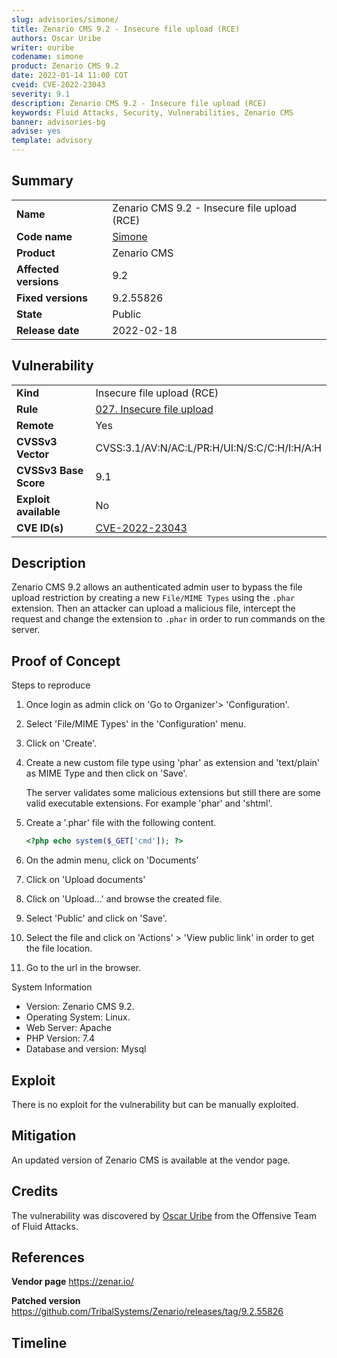 ```yaml
---
slug: advisories/simone/
title: Zenario CMS 9.2 - Insecure file upload (RCE)
authors: Oscar Uribe
writer: ouribe
codename: simone
product: Zenario CMS 9.2
date: 2022-01-14 11:00 COT
cveid: CVE-2022-23043
severity: 9.1
description: Zenario CMS 9.2 - Insecure file upload (RCE)
keywords: Fluid Attacks, Security, Vulnerabilities, Zenario CMS
banner: advisories-bg
advise: yes
template: advisory
---
```


## Summary

|                       |                                                     |
| --------------------- | --------------------------------------------------- |
| **Name**              | Zenario CMS 9.2 - Insecure file upload (RCE)        |
| **Code name**         | [Simone](https://en.wikipedia.org/wiki/Nina_Simone) |
| **Product**           | Zenario CMS                                         |
| **Affected versions** | 9.2                                                 |
| **Fixed versions**    | 9.2.55826                                           |
| **State**             | Public                                              |
| **Release date**      | 2022-02-18                                          |

## Vulnerability

|                       |                                                                                         |
| --------------------- | --------------------------------------------------------------------------------------- |
| **Kind**              | Insecure file upload (RCE)                                                              |
| **Rule**              | [027. Insecure file upload](https://docs.fluidattacks.com/criteria/vulnerabilities/027) |
| **Remote**            | Yes                                                                                     |
| **CVSSv3 Vector**     | CVSS:3.1/AV:N/AC:L/PR:H/UI:N/S:C/C:H/I:H/A:H                                            |
| **CVSSv3 Base Score** | 9.1                                                                                     |
| **Exploit available** | No                                                                                      |
| **CVE ID(s)**         | [CVE-2022-23043](https://cve.mitre.org/cgi-bin/cvename.cgi?name=CVE-2022-23043)         |

## Description

Zenario CMS 9.2 allows an authenticated admin user to
bypass the file upload restriction by creating a new `File/MIME Types`
using the `.phar` extension. Then an attacker can upload a malicious
file, intercept the request and change the extension to `.phar` in order
to run commands on the server.

## Proof of Concept

Steps to reproduce

1. Once login as admin click on
   'Go to Organizer'> 'Configuration'.
2. Select 'File/MIME Types' in the 'Configuration' menu.
3. Click on 'Create'.
4. Create a new custom file type using 'phar' as extension
   and 'text/plain' as MIME Type and then click on 'Save'.

   The server validates some malicious extensions but still
   there are some valid executable extensions.
   For example 'phar' and 'shtml'.

5. Create a '.phar' file with the following content.

   ```php
   <?php echo system($_GET['cmd']); ?>
   ```

6. On the admin menu, click on 'Documents'
7. Click on 'Upload documents'
8. Click on 'Upload...' and browse the created file.
9. Select 'Public' and click on 'Save'.
10. Select the file and click on 'Actions' > 'View public link'
    in order to get the file location.
11. Go to the url in the browser.

System Information

* Version: Zenario CMS 9.2.
* Operating System: Linux.
* Web Server: Apache
* PHP Version: 7.4
* Database and version: Mysql

## Exploit

There is no exploit for the vulnerability but can be manually exploited.

## Mitigation

An updated version of Zenario CMS is available at the vendor page.

## Credits

The vulnerability was discovered by [Oscar
Uribe](https://co.linkedin.com/in/oscar-uribe-londo%C3%B1o-0b6534155) from the Offensive
Team of Fluid Attacks.

## References

**Vendor page** <https://zenar.io/>

**Patched version** <https://github.com/TribalSystems/Zenario/releases/tag/9.2.55826>

## Timeline

<time-lapse
  discovered="2022-01-13"
  contacted="2022-01-13"
  replied="2022-01-14"
  confirmed=""
  patched="2022-02-08"
  disclosure="2022-02-18">
</time-lapse>
